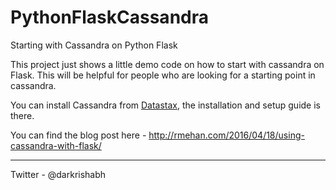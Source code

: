 # PythonFlaskCassandra
Starting with Cassandra on Python Flask

This project just shows a little demo code on how to start with cassandra on Flask. This will be helpful for people who are looking for a starting point in cassandra.

You can install Cassandra from [Datastax](https://academy.datastax.com/downloads/welcome), the installation and setup guide is there.

You can find the blog post here - http://rmehan.com/2016/04/18/using-cassandra-with-flask/


-------------
Twitter - @darkrishabh
